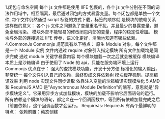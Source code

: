 1.闭包与命名空间
每个 js 文件都是使用 IIFE 包裹的，各个 js 文件分别在不同的词法作用域中，相互隔离，最后通过闭包的方式暴露变量。每个闭包都是单独一个文件,
每个文件仍然通过 script 标签的方式下载，标签的顺序就 是模块的依赖关系
这样做的意义：
各个 js 文件之间避免了变量重名干扰，并且最少的暴露变量，避免全局污染。
模块外部不能轻易的修改闭包内部的变量，程序的稳定性增加。
模块与外部的连接通过 IIFE 传参，语义化更好，清晰地知道有哪些依赖。
4.CommonJs
Commonjs 规范具有以下特点：
原生 Module 对象，每个文件都是一个 Module 实例
文件内通过 require 对象引入指定模块
所有文件加载均是同步完成
通过 module 关键字暴露内容
每个模块加载一次之后就会被缓存
模块编译本质上是沙箱编译
由于使用了 Node 的 api，只能在服务端环境上运行
Commonjs 优点在于：
强大的查找模块功能，开发十分方便
标准化的输入输出，非常统一
每个文件引入自己的依赖，最终形成文件依赖树
模块缓存机制，提高编译效率
利用 node 实现文件同步读取
依靠注入变量的沙箱编译实现模块化
5.AMD 和 RequireJS
AMD 是"Asynchronous Module Definition"的缩写，意思就是"异步模块定义"。它采用异步方式加载模块，模块的加载不影响它后面语句的运行。
所有依赖这个模块的语句，都定义在一个回调函数中，等到所有依赖加载完成之后（前置依赖），这个回调函数才会运行。
RequireJs:
RequireJs 有两个最鲜明的特点：
依赖前置：动态创建<script>引入依赖，在<script>标签的 onload 事件监听文件加载完毕；一个模块的回调函数必须得等到所有依赖都加载完毕之后，才可执行，类似 Promise.all。
配置文件：有一个 main 文件，配置不同模块的路径，以及 shim 不满足 AMD 规范的 js 文件。
主要是以下优点：
动态并行加载 js，依赖前置，无需再考虑 js 加载顺序问题。
核心还是注入变量的沙箱编译，解决模块化问题。
规范化输入输出，使用起来方便。
对于不满足 AMD 规范的文件可以很好地兼容。
6.CMD 和 SeaJs
CMD 规范（2011）具有以下特点：
define 定义模块，require 加载模块，exports 暴露变量。
不同于 AMD 的依赖前置，CMD 推崇依赖就近（需要的时候再加载）
推崇 api 功能单一，一个模块干一件事。
SeaJs 核心特点：
需要配置模块对应的 url。
入口文件执行之后，根据文件内的依赖关系整理出依赖树，然后通过插入<script>标签加载依赖。
依赖加载完毕之后，执行根 factory。
在 factory 中遇到 require，则去执行对应模块的 factory，实现就近依赖。
类似 Commonjs，对所有模块进行缓存（模块的 url 就是 id）。
类似 Commonjs，可以使用相对路径加载模块。
可以向 RequireJs 一样前置依赖，但是推崇就近依赖。
exports 和 return 都可以暴露变量。
7.ES6 中的模块化
ES6 模块的设计思想是尽量的静态化，使得编译时就能确定模块的依赖关系，以及输入和输出的变量。
CommonJS 模块输出的是值的拷贝(原始值的拷贝)，也就是说，一旦输出一个值，模块内部的变化就影响不到这个值。
ES6 输出值的引用
ES6 静态编译，CommonJS 运行时加载

#### ES6 模块与 CommonJS 模块的差异

CommonJS 模块输出的是一个值的拷贝，ES6 模块输出的是值的引用。
CommonJS 模块是运行时加载，ES6 模块是编译时输出接口。
CommonJS 模块的 require()是同步加载模块，ES6 模块的 import 命令是异步加载，有一个独立的模块依赖的解析阶段。
